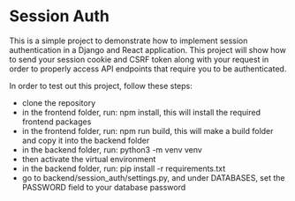 # Session Auth
This is a simple project to demonstrate how to implement session authentication in a Django and React application. This project will show how to send your session cookie and CSRF token along with your request in order to properly access API endpoints that require you to be authenticated.

In order to test out this project, follow these steps:
- clone the repository
- in the frontend folder, run: npm install, this will install the required frontend packages
- in the frontend folder, run: npm run build, this will make a build folder and copy it into the backend folder
- in the backend folder, run: python3 -m venv venv
- then activate the virtual environment
- in the backend folder, run: pip install -r requirements.txt
- go to backend/session_auth/settings.py, and under DATABASES, set the PASSWORD field to your database password